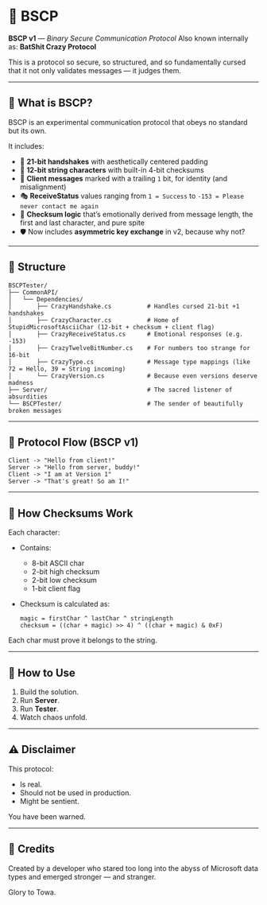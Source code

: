 ﻿# 🦇 BSCP

**BSCP v1** — *Binary Secure Communication Protocol* &#x20;
Also known internally as: **BatShit Crazy Protocol**

This is a protocol so secure, so structured, and so fundamentally cursed that it not only validates messages — it judges them.

---

## 🧠 What is BSCP?

BSCP is an experimental communication protocol that obeys no standard but its own.

It includes:

* 🧩 **21-bit handshakes** with aesthetically centered padding
* 🧵 **12-bit string characters** with built-in 4-bit checksums
* 💌 **Client messages** marked with a trailing `1` bit, for identity (and misalignment)
* 🎭 **ReceiveStatus** values ranging from `1 = Success` to `-153 = Please never contact me again`
* 🧮 **Checksum logic** that’s emotionally derived from message length, the first and last character, and pure spite
* 🛡️ Now includes **asymmetric key exchange** in v2, because why not?

---

## 📁 Structure

```text
BSCPTester/
├── CommonAPI/
│   └── Dependencies/
│       ├── CrazyHandshake.cs          # Handles cursed 21-bit +1 handshakes
│       ├── CrazyCharacter.cs          # Home of StupidMicrosoftAsciiChar (12-bit + checksum + client flag)
│       ├── CrazyReceiveStatus.cs      # Emotional responses (e.g. -153)
│       ├── CrazyTwelveBitNumber.cs    # For numbers too strange for 16-bit
│       ├── CrazyType.cs               # Message type mappings (like 72 = Hello, 39 = String incoming)
│       └── CrazyVersion.cs            # Because even versions deserve madness
├── Server/                            # The sacred listener of absurdities
└── BSCPTester/                        # The sender of beautifully broken messages
```

---

## 📡 Protocol Flow (BSCP v1)

```text
Client -> "Hello from client!"
Server -> "Hello from server, buddy!"
Client -> "I am at Version 1"
Server -> "That's great! So am I!"
```

---

## 🧪 How Checksums Work

Each character:

* Contains:

  * 8-bit ASCII char
  * 2-bit high checksum
  * 2-bit low checksum
  * 1-bit client flag
* Checksum is calculated as:

  ```text
  magic = firstChar ^ lastChar ^ stringLength
  checksum = ((char + magic) >> 4) ^ ((char + magic) & 0xF)
  ```

Each char must prove it belongs to the string.

---

## 🧙 How to Use

1. Build the solution.
2. Run **Server**.
3. Run **Tester**.
4. Watch chaos unfold.

---

## ⚠️ Disclaimer

This protocol:

* Is real.
* Should not be used in production.
* Might be sentient.

You have been warned.

---

## 🩷 Credits

Created by a developer who stared too long into the abyss of Microsoft data types and emerged stronger — and stranger.

Glory to Towa.